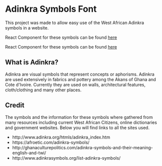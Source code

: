 # Adinkra Symbols Font
<p>This project was made to allow easy use of the West African Adinkra symbols in a website.</p>

<p>React Component for these symbols can be found <a href="https://github.com/JacobTheEvans/adinkra">here</a></p>

<p>React Component for these symbols can be found <a href="https://github.com/JacobTheEvans/react-adinkra">here</a></p>

## What is Adinkra?

<p>Adinkra are visual symbols that represent concepts or aphorisms. Adinkra are used extensively in fabrics and pottery among the Akans of Ghana and Cote d'Ivoire. Currently they are used on walls, architectural features, cloth/clothing and many other places.</p>

## Credit
The symbols and the information for these symbols where gathered from  many resources including current West African Citizens, online dictionaries and government websites. Below you will find links to all the sites used.

<ul>
  <li>http://www.adinkra.org/htmls/adinkra_index.htm</li>
  <li>https://afroetic.com/adinkra-symbols/</li>
  <li>http://ghanaculturepolitics.com/adinkra-symbols-and-their-meaning-english-and-twi/</li>
  <li>http://www.adinkrasymbols.org/list-adinkra-symbols/</li>
</ul>
